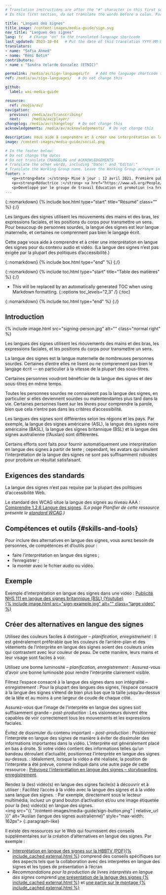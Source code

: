 ```yaml
---
# Translation instructions are after the "#" character in this first section. They are comments that do not show up in the web page. You do not need to translate the instructions after "#".
# In this first section, do not translate the words before a colon. For example, do not translate "title:". Do translate the text after "title:".

title: "Langues des signes"
title_image: /content-images/media-guide/sign.svg
nav_title: "Langues des signes"
lang: fr   # Change "en" to the translated-language shortcode
last_updated: 2023-10-04   # Put the date of this translation YYYY-MM-DD (with month in the middle)
translators:
- name: "Sofia Ahmed"
- name: "Rémi Bétin"
contributors:
- name : "Sandra Velarde Gonzalez (ETNIC)"

permalink: /media/av/sign-languages/fr   # Add the language shortcode to the end, with no slash at the end. For example /path/to/file/fr
ref: /media/av/sign-languages/   # Do not change this

github:
  label: wai-media-guide

resource:
  ref: /media/av/
navigation:
  previous: /media/av/transcribing/
  next:     /media/av/player/
changelog: /media/av/changelog/  # Do not change this
acknowledgements: /media/av/acknowledgements/  # Do not change this

description: Vous aide à comprendre et à créer une interprétation en langue des signes pour l’accessibilité des contenus audios et vidéos.
image: /content-images/media-guide/social.png

# In the footer below:
# Do not change the dates
# Do not translate CHANGELOG and ACKNOWLEDGEMENTS
# Translate the other words, including "Date:" and "Editor:"
# Translate the Working Group name. Leave the Working Group acronym in English.
footer: >
   <p><strong>Date :</strong> Mise à jour : 12 avril 2021. Première publication en septembre 2019. CHANGELOG.</p>
   <p><strong>Rédactrice :</strong> <a href="https://www.w3.org/People/Shawn">Shawn Lawton Henry</a>. ACKNOWLEDGEMENTS liste les contributeurs et les crédits.</p>
   <p>Développé par le groupe de travail Éducation et promotion (<a href="https://www.w3.org/WAI/EO/">EOWG</a>). Rédigé initialement dans le cadre du projet <a href="https://www.w3.org/WAI/WCAGTA/">WCAG TA</a> financé par le <abbr title="United States">U.S.</abbr> Access Board. Révisé dans le cadre du projet <a href="https://www.w3.org/WAI/expand-access/">WAI Expanding Access</a> financé par la fondation Ford.</p>
---
```


{::nomarkdown}
{% include box.html type="start" title="Résumé" class="" %}
{:/}

Les langues des signes utilisent les mouvements des mains et des bras, les expressions faciales, et les positions du corps pour transmettre un sens. Pour beaucoup de personnes sourdes, la langue des signes est leur langue maternelle, et certaines ne comprennent pas bien le langage écrit.

Cette page vous aide à comprendre et à créer une interprétation en langue des signes pour du contenu audio et vidéo. (La langue des signes n’est pas exigée par la plupart des politiques d’accessibilité.)


{::nomarkdown}
{% include box.html type="end" %}
{:/}

{::nomarkdown}
{% include toc.html type="start" title="Table des matières" %}
{:/}

- This will be replaced by an automatically generated TOC when using Markdown formatting.
{::options toc_levels="2,3" /}
{:toc}

{::nomarkdown}
{% include toc.html type="end" %}
{:/}

## Introduction

{% include image.html src="signing-person.jpg" alt="" class="normal right" %}

Les langues des signes utilisent les mouvements des mains et des bras, les expressions faciales, et les positions du corps pour transmettre un sens.

La langue des signes est la langue maternelle de nombreuses personnes sourdes. Certaines d’entre elles ne lisent ou ne comprennent pas bien le langage écrit — en particulier à la vitesse de la plupart des sous-titres.

Certaines personnes voudront bénéficier de la langue des signes et des sous-titres en même temps.

Toutes les personnes sourdes ne connaissent pas la langue des signes, en particulier si elles deviennent sourdes ou malentendantes plus tard dans la vie. Certaines personnes lisent sur les lèvres pour comprendre la parole, bien que cela n’entre pas dans les critères d’accessibilité.

Les langues des signes sont différentes selon les régions et les pays. Par exemple, la langue des signes américaine (ASL), la langue des signes noire américaine (BASL), la langue des signes britannique (BSL) et la langue des signes australienne (l’Auslan) sont différentes.

Certains efforts sont faits pour fournir automatiquement une interprétation en langue des signes à partir de texte ; cependant, les avatars qui simulent l’interprétation de la langue des signes ne sont pas suffisamment robustes pour produire un résultat satisfaisant.

## Exigences des standards

La langue des signes n’est pas requise par la plupart des politiques d’accessibilité Web.

Le standard des WCAG situe la langue des signes au niveau AAA : [Comprendre 1.2.6 Langue des signes](https://www.w3.org/WAI/WCAG21/Understanding/sign-language-prerecorded.html). _(La page Planifier de cette ressource présente le [standard WCAG](/media/av/planning/#wcag-standard).)_

## Compétences et outils {#skills-and-tools}

Pour inclure des alternatives en langue des signes, vous aurez besoin de personnes, de compétences et d’outils pour :
* faire l’interprétation en langue des signes ;
* l’enregistrer ;
* la monter avec le fichier audio ou vidéo.

## Exemple

Exemple d’interprétation en langue des signes dans une vidéo : [Publicité NHS 111 en langue des signes britannique (BSL) (Youtube)<br>{% include image.html src="sign-example.jpg" alt="" class="large video" %}](https://www.youtube.com/watch?v=TCq3ru9HQSc)

## Créer des alternatives en langue des signes

Utilisez des couleurs faciles à distinguer – _planification, enregistrement_
: Il est généralement préférable que les couleurs de l’arrière-plan et des vêtements de l’interprète en langue des signes soient des couleurs unies qui contrastent avec leur couleur de peau. De cette manière, leurs mains et leur visage sont faciles à voir.

Utilisez une bonne luminosité – _planification, enregistrement_
: Assurez-vous d’avoir une bonne luminosité pour rendre l’interprète clairement visible.

Filmez l’espace consacré à la langue des signes dans son intégralité  – _enregistrement_
: Pour la plupart des langues des signes, l’espace consacré à la langue des signes s’étend de bien plus bas que la taille jusqu’au‑dessus de la tête et au moins à une largeur de coude de chaque côté.

Assurez-vous que l’image de l’interprète en langue des signes soit suffisamment grande – _post-production_
: Les visionneurs doivent être capables de voir correctement tous les mouvements et les expressions faciales.

Évitez de dissimuler du contenu important – _post-production_
: Positionnez l’interprète en langue des signes de manière à éviter de dissimuler des informations importantes dans la vidéo. L’interprète est généralement placé en bas à droite. Si votre vidéo contient des informations telles qu’un bandeau déroulant d’actualité, positionnez l’interprète en langue des signes au-dessus.
: Idéalement, lorsque la vidéo a été réalisée, la position de l’interprète a été prévue, comme indiqué dans une autre page de cette ressource : [Prévoyez l’interprétation en langue des signes – storyboarding, enregistrement](/media/av/av-content/#plan-for-sign-language--storyboarding-recording).

Rendez la (les) vidéo(s) en langue des signes facile(s) à découvrir et à utiliser
: Facilitez l’accès à la vidéo avec la langue des signes et à la vidéo sans langue des signes.
: Par exemple, directement sous le lecteur multimédia, incluez un grand bouton d’activation et/ou une image étiquetée pour la (les) vidéo(s) en langue des signes.<br><img src="{{ "/content-images/media-guide/sign-button.png" | relative_url }}" alt="Auslan (langue des signes australienne)" style="max-width: 162px">
{:.paragraph-like}

Il existe des ressources sur le Web qui fournissent des conseils supplémentaires sur la création d’alternatives en langue des signes. Par exemple :
* [Interprétation en langue des signes sur la HBBTV (PDF){% include_cached external.html %}](http://pagines.uab.cat/hbb4all/sites/pagines.uab.cat.hbb4all/files/sign_language_interpreting_in_hbbtv.pdf) comprend des conseils spécifiques sur des aspects tels que la collaboration avec des interprètes en langue des signes et les types de présentation à l’écran
* <em>Recommandations pour la production de livres interprétés en langue des signes</em> comprend [une présentation de la langue des signes {% include_cached external.html %}](https://www.sign-lang.uni-hamburg.de/signingbooks/deliver/d31/deliv_31_part3-2.html#3.2.2.6) et [une partie sur le montage {% include_cached external.html %}](https://www.sign-lang.uni-hamburg.de/signingbooks/sbrc/grid/d71/guide13.htm)
